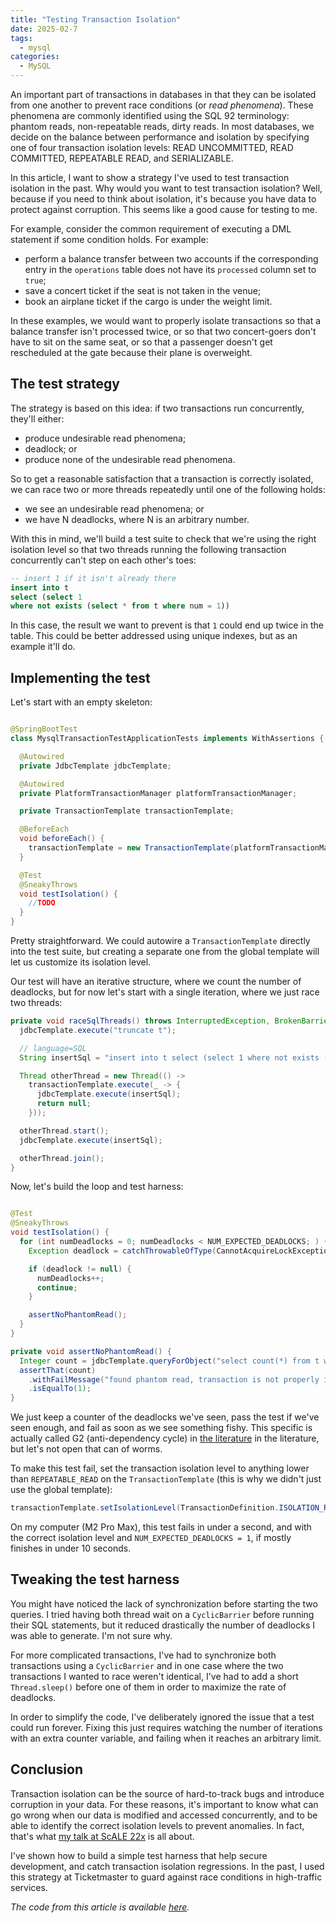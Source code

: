 ```yaml
---
title: "Testing Transaction Isolation"
date: 2025-02-7
tags:
  - mysql
categories:
  - MySQL
---
```


An important part of transactions in databases in that they can be isolated from one another to prevent race conditions (or _read
phenomena_). These phenomena are commonly identified using the SQL 92 terminology: phantom reads, non-repeatable reads, dirty reads. In most
databases, we decide on the balance between performance and isolation by specifying one of four transaction isolation levels: READ
UNCOMMITTED, READ COMMITTED, REPEATABLE READ, and SERIALIZABLE.

In this article, I want to show a strategy I've used to test transaction isolation in the past. Why would you want to test transaction
isolation? Well, because if you need to think about isolation, it's because you have data to protect against corruption. This seems like a
good cause for testing to me.

For example, consider the common requirement of executing a DML statement if some condition holds. For example:

* perform a balance transfer between two accounts if the corresponding entry in the `operations` table does not have its `processed`
  column set to `true`;
* save a concert ticket if the seat is not taken in the venue;
* book an airplane ticket if the cargo is under the weight limit.

In these examples, we would want to properly isolate transactions so that a balance transfer isn't processed twice, or so that two
concert-goers don't have to sit on the same seat, or so that a passenger doesn't get rescheduled at the gate because their plane is
overweight.

## The test strategy

The strategy is based on this idea: if two transactions run concurrently, they'll either:

* produce undesirable read phenomena;
* deadlock; or
* produce none of the undesirable read phenomena.

So to get a reasonable satisfaction that a transaction is correctly isolated, we can race two or more threads repeatedly until one of the
following holds:

* we see an undesirable read phenomena; or
* we have N deadlocks, where N is an arbitrary number.

With this in mind, we'll build a test suite to check that we're using the right isolation level so that two threads running the following
transaction concurrently can't step on each other's toes:

```sql
-- insert 1 if it isn't already there
insert into t
select (select 1
where not exists (select * from t where num = 1))
```

In this case, the result we want to prevent is that `1` could end up twice in the table. This could be better addressed using unique
indexes, but as an example it'll do.

## Implementing the test

Let's start with an empty skeleton:

```java

@SpringBootTest
class MysqlTransactionTestApplicationTests implements WithAssertions {

  @Autowired
  private JdbcTemplate jdbcTemplate;

  @Autowired
  private PlatformTransactionManager platformTransactionManager;

  private TransactionTemplate transactionTemplate;

  @BeforeEach
  void beforeEach() {
    transactionTemplate = new TransactionTemplate(platformTransactionManager);
  }

  @Test
  @SneakyThrows
  void testIsolation() {
    //TODO
  }
}
```

Pretty straightforward. We could autowire a `TransactionTemplate` directly into the test suite, but creating a separate one from the global
template will let us customize its isolation level.

Our test will have an iterative structure, where we count the number of deadlocks, but for now let's start with a single iteration, where we
just race two threads:

```java
private void raceSqlThreads() throws InterruptedException, BrokenBarrierException {
  jdbcTemplate.execute("truncate t");

  // language=SQL
  String insertSql = "insert into t select (select 1 where not exists (select * from t where num = 1))";

  Thread otherThread = new Thread(() ->
    transactionTemplate.execute(_ -> {
      jdbcTemplate.execute(insertSql);
      return null;
    }));

  otherThread.start();
  jdbcTemplate.execute(insertSql);

  otherThread.join();
}
```

Now, let's build the loop and test harness:

```java

@Test
@SneakyThrows
void testIsolation() {
  for (int numDeadlocks = 0; numDeadlocks < NUM_EXPECTED_DEADLOCKS; ) {
    Exception deadlock = catchThrowableOfType(CannotAcquireLockException.class, this::raceSqlThreads);

    if (deadlock != null) {
      numDeadlocks++;
      continue;
    }

    assertNoPhantomRead();
  }
}

private void assertNoPhantomRead() {
  Integer count = jdbcTemplate.queryForObject("select count(*) from t where num = 1", Integer.class);
  assertThat(count)
    .withFailMessage("found phantom read, transaction is not properly isolated")
    .isEqualTo(1);
}
```

We just keep a counter of the deadlocks we've seen, pass the test if we've seen enough, and fail as soon as we see something fishy. This 
specific is actually called G2 (anti-dependency cycle) in [the literature](https://jepsen.io/consistency/phenomena/g2) in the literature,
but let's not open that can of worms.

To make this test fail, set the transaction isolation level to anything lower than `REPEATABLE_READ` on the `TransactionTemplate` (this is
why we didn't just use the global template):

```java
transactionTemplate.setIsolationLevel(TransactionDefinition.ISOLATION_READ_COMMITTED);
```

On my computer (M2 Pro Max), this test fails in under a second, and with the correct isolation level and `NUM_EXPECTED_DEADLOCKS = 1`, if
mostly finishes in under 10 seconds.

## Tweaking the test harness

You might have noticed the lack of synchronization before starting the two queries. I tried having both thread wait on a
`CyclicBarrier` before running their SQL statements, but it reduced drastically the number of deadlocks I was able to generate. I'm not sure
why.

For more complicated transactions, I've had to synchronize both transactions using a `CyclicBarrier` and in one case where the two
transactions I wanted to race weren't identical, I've had to add a short `Thread.sleep()` before one of them in order to maximize the rate
of deadlocks.

In order to simplify the code, I've deliberately ignored the issue that a test could run forever. Fixing this just requires watching the
number of iterations with an extra counter variable, and failing when it reaches an arbitrary limit.

## Conclusion

Transaction isolation can be the source of hard-to-track bugs and introduce corruption in your data. For these reasons, it's important to
know what can go wrong when our data is modified and accessed concurrently, and to be able to identify the correct isolation levels to
prevent anomalies. In fact, that's
what [my talk at ScALE 22x](https://www.socallinuxexpo.org/scale/22x/presentations/how-not-go-bankrupt-and-look-foolish-mastering-transactions-mysql)
is all about.

I've shown how to build a simple test harness that help secure development, and catch transaction isolation regressions. In the past, I used
this strategy at Ticketmaster to guard against race conditions in high-traffic services.

_The code from this article is available [here](https://github.com/LeMikaelF/testing-transaction-isolation)._

[//]: # (TODO say that this is completely database-agnostic, but the isolation levels are not, so it's important to know the specifics of your database)
